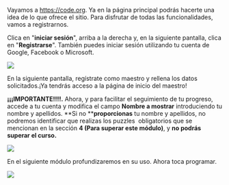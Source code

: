 
Vayamos a https://code.org. Ya en la página principal podrás hacerte una idea de lo que ofrece el sitio. Para disfrutar de todas las funcionalidades, vamos a registrarnos.

Clica en "**iniciar sesión**", arriba a la derecha y, en la siguiente pantalla, clica en "**Registrarse**". También puedes iniciar sesión utilizando tu cuenta de Google, Facebook o Microsoft.


![](http://moodle.catedu.es/pluginfile.php/1616/mod_book/chapter/5/Inicio%20de%20sesi%C3%B3n%20en%20code.org.png)

En la siguiente pantalla, regístrate como maestro y rellena los datos solicitados.¡Ya tendrás acceso a la página de inicio del maestro!

**¡¡¡IMPORTANTE!!!!.** Ahora, y para facilitar el seguimiento de tu progreso, accede a tu cuenta y modifica el campo ****Nombre a** mostrar** introduciendo tu nombre y apellidos. **Si no ****proporcionas** tu nombre y apellidos, no podremos identificar que realizas los puzzles  obligatorios que se mencionan en la sección **4 (Para superar este módulo)**, y **no podrás superar el curso.**


![](http://moodle.catedu.es/pluginfile.php/1616/mod_book/chapter/5/UsuarioCodeModificacion.png)

En el siguiente módulo profundizaremos en su uso. Ahora toca programar.


![](http://moodle.catedu.es/pluginfile.php/1616/mod_book/chapter/5/P%C3%A1gina%20de%20inicio%20del%20maestro%20en%20code.org.png)
